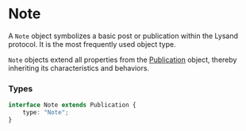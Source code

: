 # Note

A `Note` object symbolizes a basic post or publication within the Lysand protocol. It is the most frequently used object type.

`Note` objects extend all properties from the [Publication](./publications) object, thereby inheriting its characteristics and behaviors.

### Types

```typescript
interface Note extends Publication {
    type: "Note";
}
```